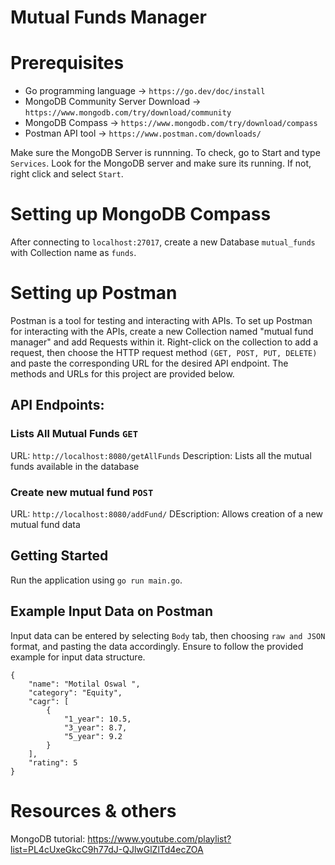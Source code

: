 # Mutual Funds Manager

# Prerequisites

- Go programming language             -> `https://go.dev/doc/install`
- MongoDB Community Server Download   -> `https://www.mongodb.com/try/download/community`
- MongoDB Compass                     -> `https://www.mongodb.com/try/download/compass`
- Postman API tool                    -> `https://www.postman.com/downloads/`

Make sure the MongoDB Server is runnning. To check, go to Start and type `Services`. Look for the MongoDB server and make sure its running. If not, right click and select `Start`.

# Setting up MongoDB Compass

After connecting to `localhost:27017`, create a new Database `mutual_funds` with Collection name as `funds`. 

# Setting up Postman

Postman is a tool for testing and interacting with APIs. To set up Postman for interacting with the APIs, create a new Collection named "mutual fund manager" and add Requests within it. Right-click on the collection to add a request, then choose the HTTP request method `(GET, POST, PUT, DELETE)` and paste the corresponding URL for the desired API endpoint. The methods and URLs for this project are provided below.

## API Endpoints:

### Lists All Mutual Funds `GET`
        
URL: `http://localhost:8080/getAllFunds`
Description: Lists all the mutual funds available in the database

### Create new mutual fund `POST`
URL: `http://localhost:8080/addFund/`
DEscription: Allows creation of a new mutual fund data

## Getting Started

Run the application using `go run main.go`. 

## Example Input Data on Postman

Input data can be entered by selecting `Body` tab, then choosing `raw and JSON` format, and pasting the data accordingly. Ensure to follow the provided example for input data structure.

```
{
    "name": "Motilal Oswal ",
    "category": "Equity",
    "cagr": [
        {
            "1_year": 10.5,
            "3_year": 8.7,
            "5_year": 9.2
        }
    ],
    "rating": 5
}
```

# Resources & others

MongoDB tutorial: https://www.youtube.com/playlist?list=PL4cUxeGkcC9h77dJ-QJlwGlZlTd4ecZOA

